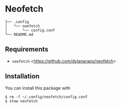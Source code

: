 # Neofetch
    ├── .config
    │   └── neofetch
    │       └── config.conf
    └── README.md

## Requirements
- `neofetch` <<https://github.com/dylanaraps/neofetch>>

## Installation
You can install this package with

    $ rm -f ~/.config/neofetch/config.conf
    $ stow neofetch
